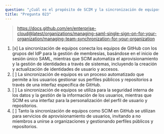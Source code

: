 ```yaml
---
question: "¿Cuál es el propósito de SCIM y la sincronización de equipos en GitHub?"
title: "Pregunta 023"
---
```


> https://docs.github.com/en/enterprise-cloud@latest/organizations/managing-saml-single-sign-on-for-your-organization/managing-team-synchronization-for-your-organization
1. [x] La sincronización de equipos conecta los equipos de GitHub con los grupos del IdP para la gestión de membresías, basándose en el inicio de sesión único SAML, mientras que SCIM automatiza el aprovisionamiento y la gestión de identidades a través de sistemas, incluyendo la creación y actualización de identidades de usuario y accesos.
1. [ ] La sincronización de equipos es un proceso automatizado que permite a los usuarios gestionar sus perfiles públicos y repositorios a través de una interfaz específica de GitHub.
1. [ ] La sincronización de equipos se utiliza para la seguridad interna de los datos y la gestión de la información de los usuarios, mientras que SCIM es una interfaz para la personalización del perfil de usuario y repositorios.
1. [ ] Tanto la sincronización de equipos como SCIM en GitHub se utilizan para servicios de aprovisionamiento de usuarios, invitando a no miembros a unirse a organizaciones y gestionando perfiles públicos y repositorios.
